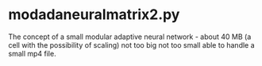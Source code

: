 # modadaneuralmatrix2.py
The concept of a small modular adaptive neural network - about 40 MB (a cell with the possibility of scaling) not too big not too small able to handle a small mp4 file.
